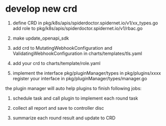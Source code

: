 # develop new crd

1. define CRD in pkg/k8s/apis/spiderdoctor.spidernet.io/v1/xx_types.go
   add role to pkg/k8s/apis/spiderdoctor.spidernet.io/v1/rbac.go

2. make update_openapi_sdk

3. add crd to MutatingWebhookConfiguration and ValidatingWebhookConfiguration in charts/templates/tls.yaml 

4. add your crd to charts/template/role.yaml

5. implement the interface pkg/pluginManager/types in pkg/plugins/xxxx
   register your interface in pkg/pluginManager/types/manager.go

the plugin manager will auto help plugins to finish following jobs:

1. schedule task and call plugin to implement each round task

2. collect all report and save to controller disc

3. summarize each round result and update to CRD
